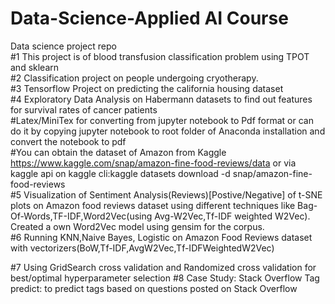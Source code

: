 # Data-Science-Applied AI Course
Data science project repo  
#1 This project is of blood transfusion classification problem using TPOT and sklearn   
#2 Classification project on people undergoing cryotherapy.  
#3 Tensorflow Project on predicting the california housing dataset  
#4 Exploratory Data Analysis on Habermann datasets to find out features for survival rates of cancer patients  
#Latex/MiniTex for converting from jupyter notebook to Pdf format or can do it by copying jupyter notebook to root folder of Anaconda installation and convert the notebook to pdf   
#You can obtain the dataset of Amazon from Kaggle https://www.kaggle.com/snap/amazon-fine-food-reviews/data or via kaggle api on kaggle cli:kaggle datasets download -d snap/amazon-fine-food-reviews  
#5 Visualization of Sentiment Analysis(Reviews)[Postive/Negative] of t-SNE plots on Amazon food reviews dataset using different techniques like Bag-Of-Words,TF-IDF,Word2Vec(using Avg-W2Vec,Tf-IDF weighted W2Vec). Created a own Word2Vec model using gensim for the corpus.   
#6 Running KNN,Naive Bayes, Logistic on Amazon Food Reviews dataset with vectorizers(BoW,Tf-IDF,AvgW2Vec,Tf-IDFWeightedW2Vec)

  
#7  Using GridSearch cross validation and Randomized cross validation for best/optimal hyperparameter selection
#8  Case Study: Stack Overflow Tag predict: to predict tags based on questions posted on Stack Overflow
